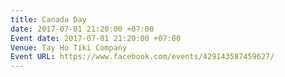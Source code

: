 ```yaml
---
title: Canada Day
date: 2017-07-01 21:20:00 +07:00
Event date: 2017-07-01 21:20:00 +07:00
Venue: Tay Ho Tiki Company
Event URL: https://www.facebook.com/events/429143587459627/
---
```


